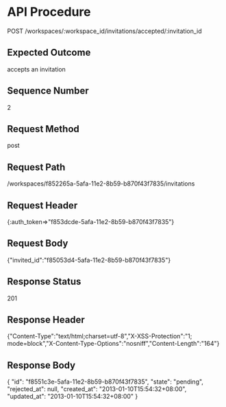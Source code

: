 # API Procedure
POST /workspaces/:workspace_id/invitations/accepted/:invitation_id
## Expected Outcome
accepts an invitation
## Sequence Number
2
## Request Method
post
## Request Path
/workspaces/f852265a-5afa-11e2-8b59-b870f43f7835/invitations
## Request Header
{:auth_token=>"f853dcde-5afa-11e2-8b59-b870f43f7835"}
## Request Body
{"invited_id":"f85053d4-5afa-11e2-8b59-b870f43f7835"}

## Response Status
201
## Response Header
{"Content-Type":"text/html;charset=utf-8","X-XSS-Protection":"1; mode=block","X-Content-Type-Options":"nosniff","Content-Length":"164"}

## Response Body
{
  "id": "f8551c3e-5afa-11e2-8b59-b870f43f7835",
  "state": "pending",
  "rejected_at": null,
  "created_at": "2013-01-10T15:54:32+08:00",
  "updated_at": "2013-01-10T15:54:32+08:00"
}
